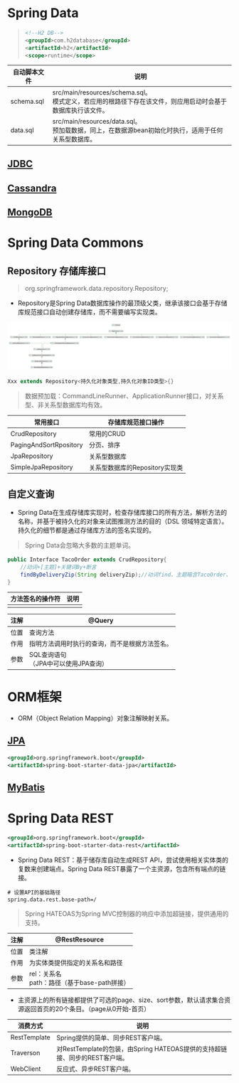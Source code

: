 # Spring Data

> ```xml
><!--H2 DB-->
> <groupId>com.h2database</groupId>
> <artifactId>h2</artifactId>
> <scope>runtime</scope>
> ```

| 自动脚本文件 | 说明                                                         |
| ------------ | ------------------------------------------------------------ |
| schema\.sql  | src/main/resources/schema\.sql。<br />模式定义，若应用的根路径下存在该文件，则应用启动时会基于数据库执行该文件。 |
| data\.sql    | src/main/resources/data.sql。<br />预加载数据，同上，在数据源bean初始化时执行，适用于任何关系型数据库。 |

## [JDBC](./JDBC.md)

## [Cassandra](./Cassandra.md)

## [MongoDB](./MongoDB.md)

# Spring Data Commons

## Repository 存储库接口

> org.springframework.data.repository.Repository;

- Repository是Spring Data数据库操作的最顶级父类，继承该接口会基于存储库规范接口自动创建存储库，而不需要编写实现类。

<img src="../../pictures/RepositorySystemIdea.png" width="1000"/>

```java
Xxx extends Repository<持久化对象类型,持久化对象ID类型>{}
```

> 数据预加载：CommandLineRunner、ApplicationRunner接口，对关系型、非关系型数据库均有效。

| 常用接口               | 存储库规范接口操作             |
| ---------------------- | ------------------------------ |
| CrudRepository         | 常用的CRUD                     |
| PagingAndSortRpository | 分页、排序                     |
| JpaRepository          | 关系型数据库                   |
| SimpleJpaRepository    | 关系型数据库的Repository实现类 |

## 自定义查询

- Spring Data在生成存储库实现时，检查存储库接口的所有方法，解析方法的名称，并基于被持久化的对象来试图推测方法的目的（DSL 领域特定语言）。持久化的细节都是通过存储库方法的签名实现的。

> Spring Data会忽略大多数的主题单词。

```java
public Interface TacoOrder extends CrudRepository{
    //动词+[主题]+关键词By+断言
    findByDeliveryZip(String deliveryZip);//动词find、主题暗含TacoOrder、关键词By、断言DeliveryZip。
}
```

| 方法签名的操作符 | 说明 |
| ---------------- | ---- |
|                  |      |

| 注解 | @Query                                         |
| ---- | ---------------------------------------------- |
| 位置 | 查询方法                                       |
| 作用 | 指明方法调用时执行的查询，而不是根据方法签名。 |
| 参数 | SQL查询语句<br />（JPA中可以使用JPA查询）      |

# ORM框架

- ORM（Object Relation Mapping）对象注解映射关系。

## [JPA](./JPA.md)

```xml
<groupId>org.springframework.boot</groupId>
<artifactId>spring-boot-starter-data-jpa</artifactId>
```

## [MyBatis](./MyBatis.md)

# Spring Data REST

```xml
<groupId>org.springframework.boot</groupId>
<artifactId>spring-boot-starter-data-rest</artifactId>
```

- Spring Data REST：基于储存库自动生成REST API，尝试使用相关实体类的复数来创建端点。Spring Data REST暴露了一个主资源，包含所有端点的链接。

```properties
# 设置API的基础路径
spring.data.rest.base-path=/
```

> Spring HATEOAS为Spring MVC控制器的响应中添加超链接，提供通用的支持。

| 注解 | @RestResource                                    |
| ---- | ------------------------------------------------ |
| 位置 | 类注解                                           |
| 作用 | 为实体类提供指定的关系名和路径                   |
| 参数 | rel：关系名<br />path：路径（基于base-path拼接） |

- 主资源上的所有链接都提供了可选的page、size、sort参数，默认请求集合资源返回首页的20个条目。（page从0开始-首页）

| 消费方式     | 说明                                                         |
| ------------ | ------------------------------------------------------------ |
| RestTemplate | Spring提供的简单、同步REST客户端。                           |
| Traverson    | 对RestTemplate的包装，由Spring HATEOAS提供的支持超链接、同步的REST客户端。 |
| WebClient    | 反应式、异步REST客户端。                                     |
